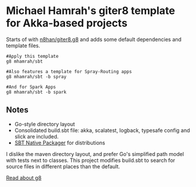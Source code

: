 # Michael Hamrah's giter8 template for Akka-based projects #

Starts of with [n8han/giter8.g8](https://github.com/n8han/giter8.g8) and adds some default dependencies and template files.

```
#Apply this template
g8 mhamrah/sbt
```

```
#Also features a template for Spray-Routing apps
g8 mhamrah/sbt -b spray

#And for Spark Apps
g8 mhamrah/sbt -b spark
```

## Notes

- Go-style directory layout
- Consolidated build.sbt file: akka, scalatest, logback, typesafe config and slick are included.
- [SBT Native Packager](https://github.com/sbt/sbt-native-packager) for distributions


I dislike the maven directory layout, and prefer Go's simplified path model with 
tests next to classes. This project modifies build.sbt to search for source
files in different places than the default.

[Read about g8](http://github.com/n8han/giter8#readme)
